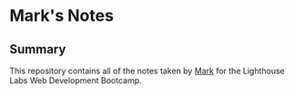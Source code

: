 # Mark's Notes

## Summary 

This repository contains all of the notes taken by [Mark](https://github.com/MarkMastro) for the Lighthouse Labs Web Development Bootcamp.